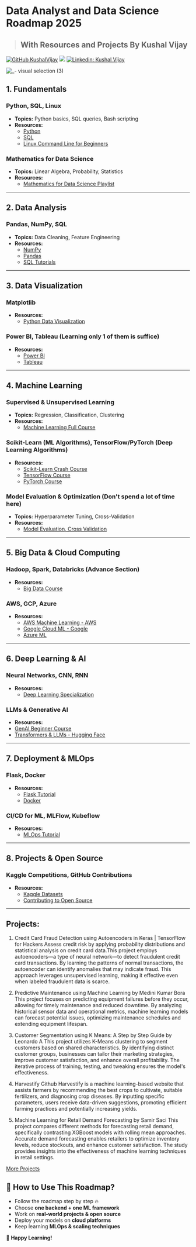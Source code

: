 # Data Analyst and Data Science Roadmap 2025 
> ## With Resources and Projects By Kushal Vijay


[![GitHub KushalVijay](https://img.shields.io/github/followers/KushalVijay?label=follow&style=social)](https://github.com/KushalVijay) 
![](https://img.shields.io/youtube/channel/subscribers/UCOZMPD9TMk0C4yipWBaPZ7w?label=Subscribe%20to%20our%20Channel%20&style=social)
[![Linkedin: Kushal Vijay](https://img.shields.io/badge/-Kushal%20Vijay-blue?style=flat-square&logo=Linkedin&logoColor=white&link=https://www.linkedin.com/in/kushalvijay/)](https://www.linkedin.com/in/kushalvijay/)

![_- visual selection (3)](https://github.com/user-attachments/assets/02078bae-1d18-4343-b02e-786edb484ce1) 

## 1. Fundamentals  

### Python, SQL, Linux  
- **Topics:** Python basics, SQL queries, Bash scripting  
- **Resources:**  
  - [Python](https://www.youtube.com/watch?v=K5KVEU3aaeQ)  
  - [SQL](https://www.youtube.com/watch?v=OT1RErkfLNQ)  
  - [Linux Command Line for Beginners](https://www.youtube.com/watch?v=6WatcfENsOU)  

### Mathematics for Data Science  
- **Topics:** Linear Algebra, Probability, Statistics  
- **Resources:**  
  - [Mathematics for Data Science Playlist](https://youtube.com/playlist?list=PLeo1K3hjS3uuKaU2nBDwr6zrSOTzNCs0l&si=7GZQAuyukPlei0CJ)  

---

## 2. Data Analysis  

### Pandas, NumPy, SQL  
- **Topics:** Data Cleaning, Feature Engineering  
- **Resources:**  
  - [NumPy](https://www.youtube.com/watch?v=4c_mwnYdbhQ)
  - [Pandas](https://www.youtube.com/watch?v=EhYC02PD_gc)
  - [SQL Tutorials](https://mode.com/sql-tutorial/)  

---

## 3. Data Visualization  

### Matplotlib
- **Resources:**  
  - [Python Data Visualization](https://www.youtube.com/watch?v=OZOOLe2imFo)  

### Power BI, Tableau  (Learning only 1 of them is suffice)
- **Resources:**  
  - [Power BI](https://www.youtube.com/watch?v=I0vQ_VLZTWg)  
  - [Tableau](https://www.youtube.com/watch?v=j8FSP8XuFyk)  

---

## 4. Machine Learning  

### Supervised & Unsupervised Learning  
- **Topics:** Regression, Classification, Clustering  
- **Resources:**  
  - [Machine Learning Full Course](https://www.youtube.com/watch?v=bmmQA8A-yUA)  

### Scikit-Learn (ML Algorithms), TensorFlow/PyTorch (Deep Learning Algorithms)
- **Resources:**  
  - [Scikit-Learn Crash Course](https://www.youtube.com/watch?v=0B5eIE_1vpU)  
  - [TensorFlow Course](https://www.youtube.com/watch?v=6g4O5UOH304)  
  - [PyTorch Course](https://www.youtube.com/watch?v=OIenNRt2bjg)  

### Model Evaluation & Optimization (Don't spend a lot of time here)
- **Topics:** Hyperparameter Tuning, Cross-Validation  
- **Resources:**  
  - [Model Evaluation, Cross Validation](https://youtube.com/playlist?list=PLfFghEzKVmjunyr8OPegxrX7y83IDuZNV&si=cYnMeaWe7pjL_eZs)  

---

## 5. Big Data & Cloud Computing  

### Hadoop, Spark, Databricks  (Advance Section)
- **Resources:**  
  - [Big Data Course](https://www.youtube.com/watch?v=1vbXmCrkT3Y)  

### AWS, GCP, Azure  
- **Resources:**  
  - [AWS Machine Learning - AWS](https://aws.amazon.com/getting-started/hands-on/machine-learning-tutorial-get-started-with-your-project-quickly/)  
  - [Google Cloud ML - Google](https://developers.google.com/machine-learning/crash-course)
  - [Azure ML](https://learn.microsoft.com/en-us/azure/machine-learning/tutorial-azure-ml-in-a-day)

---

## 6. Deep Learning & AI  

### Neural Networks, CNN, RNN  
- **Resources:**  
  - [Deep Learning Specialization](https://www.youtube.com/watch?v=HJd1I3FdSnY)  

### LLMs & Generative AI  
- **Resources:**
- [GenAI Beginner Course](https://www.youtube.com/watch?v=d4yCWBGFCEs)
- [Transformers & LLMs - Hugging Face](https://huggingface.co/course/)  

---

## 7. Deployment & MLOps  

### Flask, Docker  
- **Resources:**  
  - [Flask Tutorial ](https://www.youtube.com/watch?v=Z1RJmh_OqeA)  
  - [Docker](https://youtube.com/playlist?list=PL4cUxeGkcC9hxjeEtdHFNYMtCpjNBm3h7&si=RpqtZj9O0n8DeDyZ)  

### CI/CD for ML, MLFlow, Kubeflow  
- **Resources:**  
  - [MLOps Tutorial ](https://www.youtube.com/watch?v=-dJPoLm_gtE)  

---

## 8. Projects & Open Source  

### Kaggle Competitions, GitHub Contributions  
- **Resources:**  
  - [Kaggle Datasets](https://www.kaggle.com/datasets)  
  - [Contributing to Open Source](https://opensource.guide/how-to-contribute/)  

---
## Projects:
1. Credit Card Fraud Detection using Autoencoders in Keras | TensorFlow for Hackers
Assess credit risk by applying probability distributions and statistical analysis on credit card data.This project employs autoencoders—a type of neural network—to detect fraudulent credit card transactions. By learning the patterns of normal transactions, the autoencoder can identify anomalies that may indicate fraud. This approach leverages unsupervised learning, making it effective even when labeled fraudulent data is scarce.

2. Predictive Maintenance using Machine Learning by Medini Kumar Bora
This project focuses on predicting equipment failures before they occur, allowing for timely maintenance and reduced downtime. By analyzing historical sensor data and operational metrics, machine learning models can forecast potential issues, optimizing maintenance schedules and extending equipment lifespan.

3. Customer Segmentation using K Means: A Step by Step Guide by Leonardo A
This project utilizes K-Means clustering to segment customers based on shared characteristics. By identifying distinct customer groups, businesses can tailor their marketing strategies, improve customer satisfaction, and enhance overall profitability. The iterative process of training, testing, and tweaking ensures the model's effectiveness.

4. Harvestify Github
Harvestify is a machine learning-based website that assists farmers by recommending the best crops to cultivate, suitable fertilizers, and diagnosing crop diseases. By inputting specific parameters, users receive data-driven suggestions, promoting efficient farming practices and potentially increasing yields.

5. Machine Learning for Retail Demand Forecasting by Samir Saci
This project compares different methods for forecasting retail demand, specifically contrasting XGBoost models with rolling mean approaches. Accurate demand forecasting enables retailers to optimize inventory levels, reduce stockouts, and enhance customer satisfaction. The study provides insights into the effectiveness of machine learning techniques in retail settings.

[More Projects](https://youtube.com/playlist?list=PLeo1K3hjS3ut2o1ay5Dqh-r1kq6ZU8W0M&si=By5k7NJQ9sl_yzGu)

## 📌 How to Use This Roadmap?  

- Follow the roadmap step by step 🔥  
- Choose **one backend + one ML framework**  
- Work on **real-world projects & open source**  
- Deploy your models on **cloud platforms**  
- Keep learning **MLOps & scaling techniques**  

🚀 **Happy Learning!**  
